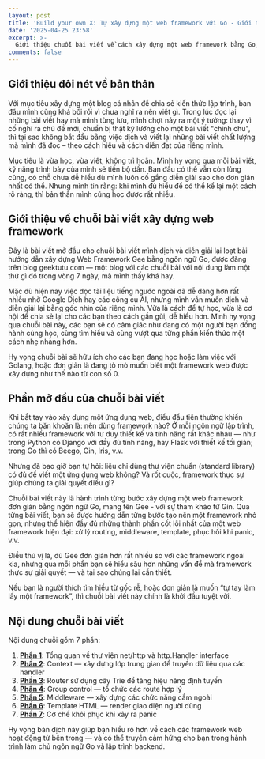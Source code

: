 ```yaml
---
layout: post
title: 'Build your own X: Tự xây dựng một web framework với Go - Giới thiệu'
date: '2025-04-25 23:58'
excerpt: >-
  Giới thiệu chuỗi bài viết về cách xây dựng một web framework bằng Go, nhằm giúp bạn hiểu sâu hơn về cách hoạt động của một web framework – từ net/http cơ bản đến router, middleware và nhiều chức năng quan trọng khác của một web framework.
comments: false
---
```


## Giới thiệu đôi nét về bản thân

Với mục tiêu xây dựng một blog cá nhân để chia sẻ kiến thức lập trình, ban đầu mình cũng khá bối rối vì chưa nghĩ ra nên viết gì. Trong lúc đọc lại những bài viết hay mà mình từng lưu, mình chợt nảy ra một ý tưởng: thay vì cố nghĩ ra chủ đề mới, chuẩn bị thật kỹ lưỡng cho một bài viết "chỉnh chu", thì tại sao không bắt đầu bằng việc dịch và viết lại những bài viết chất lượng mà mình đã đọc – theo cách hiểu và cách diễn đạt của riêng mình.

Mục tiêu là vừa học, vừa viết, không trì hoãn. Mình hy vọng qua mỗi bài viết, kỹ năng trình bày của mình sẽ tiến bộ dần. Ban đầu có thể vẫn còn lủng củng, có chỗ chưa dễ hiểu dù mình luôn cố gắng diễn giải sao cho đơn giản nhất có thể. Nhưng mình tin rằng: khi mình đủ hiểu để có thể kể lại một cách rõ ràng, thì bản thân mình cũng học được rất nhiều.

## Giới thiệu về chuỗi bài viết xây dựng web framework

Đây là bài viết mở đầu cho chuỗi bài viết mình dịch và diễn giải lại loạt bài hướng dẫn xây dựng Web Framework Gee bằng ngôn ngữ Go, được đăng trên blog geektutu.com — một blog với các chuỗi bài với nội dung làm một thứ gì đó trong vòng 7 ngày, mà mình thấy khá hay. 

Mặc dù hiện nay việc đọc tài liệu tiếng ngước ngoài đã dễ dàng hơn rất nhiều nhờ Google Dịch hay các công cụ AI, nhưng mình vẫn muốn dịch và diễn giải lại bằng góc nhìn của riêng mình. Vừa là cách để tự học, vừa là cơ hội để chia sẻ lại cho các bạn theo cách gần gũi, dễ hiểu hơn. Mình hy vọng qua chuỗi bài này, các bạn sẽ có cảm giác như đang có một người bạn đồng hành cùng học, cùng tìm hiểu và cùng vượt qua từng phần kiến thức một cách nhẹ nhàng hơn.

Hy vọng chuỗi bài sẽ hữu ích cho các bạn đang học hoặc làm việc với Golang, hoặc đơn giản là đang tò mò muốn biết một framework web được xây dựng như thế nào từ con số 0.

## Phần mở đầu của chuỗi bài viết

Khi bắt tay vào xây dựng một ứng dụng web, điều đầu tiên thường khiến chúng ta băn khoăn là: nên dùng framework nào? Ở mỗi ngôn ngữ lập trình, có rất nhiều framework với tư duy thiết kế và tính năng rất khác nhau — như trong Python có Django với đầy đủ tính năng, hay Flask với thiết kế tối giản; trong Go thì có Beego, Gin, Iris, v.v.

Nhưng đã bao giờ bạn tự hỏi: liệu chỉ dùng thư viện chuẩn (standard library) có đủ để viết một ứng dụng web không? Và rốt cuộc, framework thực sự giúp chúng ta giải quyết điều gì?

Chuỗi bài viết này là hành trình từng bước xây dựng một web framework đơn giản bằng ngôn ngữ Go, mang tên Gee - với sự tham khảo từ Gin. Qua từng bài viết, bạn sẽ được hướng dẫn từng bước tạo nên một framework nhỏ gọn, nhưng thể hiện đầy đủ những thành phần cốt lõi nhất của một web framework hiện đại: xử lý routing, middleware, template, phục hồi khi panic, v.v.

Điều thú vị là, dù Gee đơn giản hơn rất nhiều so với các framework ngoài kia, nhưng qua mỗi phần bạn sẽ hiểu sâu hơn những vấn đề mà framework thực sự giải quyết — và tại sao chúng lại cần thiết.

Nếu bạn là người thích tìm hiểu từ gốc rễ, hoặc đơn giản là muốn “tự tay làm lấy một framework”, thì chuỗi bài viết này chính là khởi đầu tuyệt vời.

## Nội dung chuỗi bài viết

Nội dung chuỗi gồm 7 phần:

1. **[Phần 1](https://minhmannh2001.github.io/2025/05/01/build-your-own-x-web-framework-in-go-part-2.html)**: Tổng quan về thư viện net/http và http.Handler interface
2. **[Phần 2](https://minhmannh2001.github.io/2025/05/09/build-your-own-x-web-framework-in-go-part-3.html)**: Context — xây dựng lớp trung gian để truyền dữ liệu qua các handler
3. **[Phần 3](https://minhmannh2001.github.io/2025/05/13/build-your-own-x-web-framework-in-go-part-4.html)**: Router sử dụng cây Trie để tăng hiệu năng định tuyến
4. **[Phần 4](https://minhmannh2001.github.io/2025/05/19/build-your-own-x-web-framework-in-go-part-5.html)**: Group control — tổ chức các route hợp lý
5. **[Phần 5](https://minhmannh2001.github.io/2025/05/22/build-your-own-x-web-framework-in-go-part-6.html)**: Middleware — xây dựng các chức năng cắm ngoài
6. **[Phần 6](https://minhmannh2001.github.io/2025/05/23/build-your-own-x-web-framework-in-go-part-7.html)**: Template HTML — render giao diện người dùng
7. **[Phần 7](https://minhmannh2001.github.io/2025/05/26/build-your-own-x-web-framework-in-go-part-8.html)**: Cơ chế khôi phục khi xảy ra panic

Hy vọng bản dịch này giúp bạn hiểu rõ hơn về cách các framework web hoạt động từ bên trong — và có thể truyền cảm hứng cho bạn trong hành trình làm chủ ngôn ngữ Go và lập trình backend.
